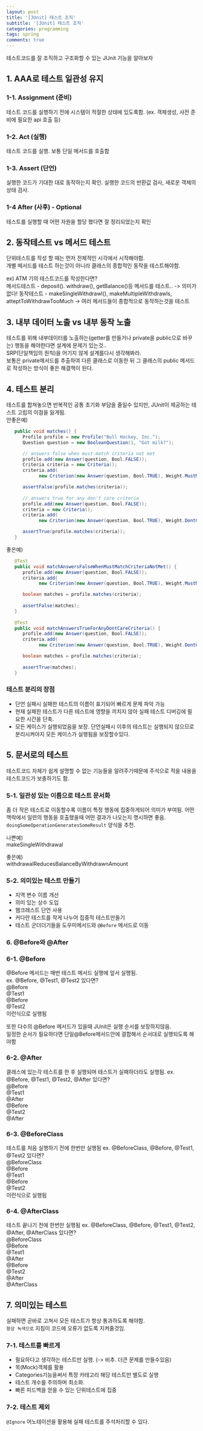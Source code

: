 ```yaml
---
layout: post
title: '[JUnit] 테스트 조직'
subtitle: '[JUnit] 테스트 조직'
categories: programming
tags: spring
comments: true
---
```


테스트코드를 잘 조직하고 구조화할 수 있는 JUnit 기능을 알아보자

## 1. AAA로 테스트 일관성 유지
### 1-1. Assignment (준비)
테스트 코드를 실행하기 전에 시스템이 적절한 상태에 있도록함. (ex. 객체생성, 사전 준비에 필요한 api 호출 등)

### 1-2. Act (실행)
테스트 코드를 실행. 보통 단일 메서드를 호출함

### 1-3. Assert (단언)
실행한 코드가 기대한 대로 동작하는지 확인. 실행한 코드의 반환값 검사, 새로운 객체의 상태 검사. 

### 1-4 After (사후) - Optional
테스트를 실행할 때 어떤 자원을 할당 했다면 잘 정리되었는지 확인

## 2. 동작테스트 vs 메서드 테스트
단위테스트를 작성 할 때는 먼저 전체적인 시각에서 시작해야함.    
개별 메서드를 테스트 하는것이 아니라 클래스의 종합적인 동작을 테스트해야함.  

ex) ATM 기의 테스트코드를 작성한다면?  
메서드테스트 - deposit(). withdraw(), getBalance()등 메서드를 테스트.. -> 의미가 없다! 
동작테스트 - makeSingleWithdrawl(), makeMultipleWithdrawls, atteptToWithdrawTooMuch -> 여러 메서드들이 종합적으로 동작하는것을 테스트

## 3. 내부 데이터 노출 vs 내부 동작 노출
테스트를 위해 내부데이터를 노출하는(getter를 만들거나 private을 public으로 바꾸는) 행동을 해야한다면 설계에 문제가 있는것..  
SRP(단일책임의 원칙)을 어기지 않게 설계를다시 생각해봐라.  
보통은 private메서드를 추출하여 다른 클래스로 이동한 뒤 그 클래스의 public 메서드로 작성하는 방식이 좋은 해결책이 된다.  

## 4. 테스트 분리
테스트를 합쳐놓으면 반복적인 공통 초기화 부담을 줄일수 있지만, JUnit이 제공하는 테스트 고립의 이점을 잃게됨.  
안좋은예)
```java
   public void matches() {
      Profile profile = new Profile("Bull Hockey, Inc.");
      Question question = new BooleanQuestion(1, "Got milk?");

      // answers false when must-match criteria not met
      profile.add(new Answer(question, Bool.FALSE));      
      Criteria criteria = new Criteria();
      criteria.add(
            new Criterion(new Answer(question, Bool.TRUE), Weight.MustMatch));

      assertFalse(profile.matches(criteria));
      
      // answers true for any don't care criteria 
      profile.add(new Answer(question, Bool.FALSE));      
      criteria = new Criteria();
      criteria.add(
            new Criterion(new Answer(question, Bool.TRUE), Weight.DontCare));

      assertTrue(profile.matches(criteria));
   }
```

좋은예)
```java
   @Test
   public void matchAnswersFalseWhenMustMatchCriteriaNotMet() {
      profile.add(new Answer(question, Bool.FALSE));      
      criteria.add(
            new Criterion(new Answer(question, Bool.TRUE), Weight.MustMatch));

      boolean matches = profile.matches(criteria);
      
      assertFalse(matches);
   }
   
   @Test
   public void matchAnswersTrueForAnyDontCareCriteria() {
      profile.add(new Answer(question, Bool.FALSE));      
      criteria.add(
            new Criterion(new Answer(question, Bool.TRUE), Weight.DontCare));

      boolean matches = profile.matches(criteria);
      
      assertTrue(matches);
   }
```

### 테스트 분리의 장점
- 단언 실패시 실패한 테스트의 이름이 표기되어 빠르게 문제 파악 가능
- 현재 실패한 테스트가 다른 테스트에 영향을 끼치지 않아 실패 테스트 디버깅에 필요한 시간을 단축. 
- 모든 케이스가 실행되었음을 보장. 단언실패시 이후의 테스트는 실행되지 않으므로 분리시켜야지 모든 케이스가 실행됨을 보장할수있다.  

## 5. 문서로의 테스트
테스트코드 자체가 쉽게 설명할 수 없는 기능들을 알려주기때문에 주석으로 적을 내용을 테스트코드가 보충하기도 함. 

### 5-1. 일관성 있는 이름으로 테스트 문서화
좀 더 작은 테스트로 이동할수록 이름이 특정 행동에 집중하게되어 의미가 부여됨. 어떤 맥락에서 일련의 행동을 호출했을때 어떤 결과가 나오는지 명시하면 좋음.  
`doingSomeOperationGeneratesSomeResult` 양식을 추천. 

나쁜예)  
makeSingleWithdrawal  

좋은예)  
withdrawalReducesBalanceByWithdrawnAmount

### 5-2. 의미있는 테스트 만들기
- 지역 변수 이름 개선
- 의미 있는 상수 도입
- 햄크레스트 단언 사용
- 커다란 테스트를 작게 나누어 집중적 테스트만들기
- 테스트 군더더기들을 도우미메서드와 `@Before` 메서드로 이동

### 6. @Before와 @After 
### 6-1. @Before
@Before 메서드는 매번 테스트 메서드 실행에 앞서 실행됨.  
ex. @Before, @Test1, @Test2 있다면?  
@Before  
@Test1  
@Before  
@Test2  
이런식으로 실행됨


또한 다수의 @Before 메서드가 있을때 JUnit은 실행 순서를 보장하지않음.  
일정한 순서가 필요하다면 단일@Before메서드안에 결합해서 순서대로 실행되도록 해야함

### 6-2. @After
클래스에 있는각 테스트를 한 후 실행되며 테스트가 실패하더라도 실행됨.
ex. @Before, @Test1, @Test2, @After 있다면?  
@Before  
@Test1  
@After  
@Before  
@Test2  
@After  

### 6-3. @BeforeClass
테스트를 처음 실행하기 전에 한번만 실행됨
ex. @BeforeClass, @Before, @Test1, @Test2 있다면?  
@BeforeClass  
@Before  
@Test1  
@Before  
@Test2  
이런식으로 실행됨

### 6-4. @AfterClass
테스트 끝나기 전에 한번만 실행됨 
ex. @BeforeClass, @Before, @Test1, @Test2, @After, @AfterClass 있다면?  
@BeforeClass  
@Before  
@Test1  
@After  
@Before  
@Test2  
@After  
@AfterClass  

## 7. 의미있는 테스트
실패하면 곧바로 고쳐서 모든 테스트가 항상 통과하도록 해야함.  
`항상 녹색으로` 지침이 코드에 오류가 없도록 지켜줄것임.  

### 7-1. 테스트를 빠르게 
- 필요하다고 생각하는 테스트만 실행. (-> 비추. 더큰 문제를 만들수있음)
- 목(Mock)객체를 활용
- Categories기능을써서 특정 카테고리 해당 테스트만 별도로 실행
- 테스트 개수를 주의하며 최소화.
- 빠른 피드백을 얻을 수 있는 단위테스트에 집중 

### 7-2. 테스트 제외
`@Ignore` 어노테이션을 활용해 실패 테스트를 주석처리할 수 있다. 

